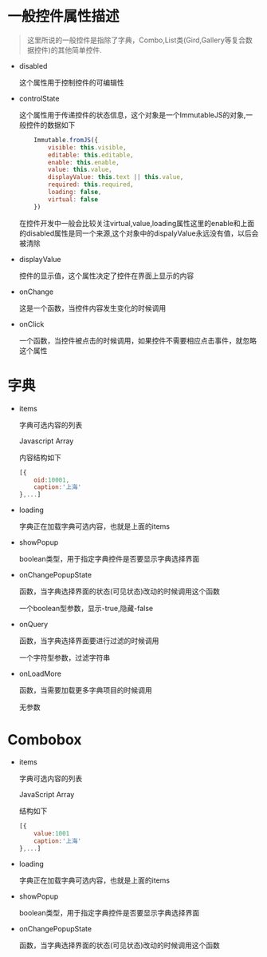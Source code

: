 # 一般控件属性描述
> 这里所说的一般控件是指除了字典，Combo,List类(Gird,Gallery等复合数据控件)的其他简单控件.

*  disabled

    这个属性用于控制控件的可编辑性

* controlState

    这个属性用于传递控件的状态信息，这个对象是一个ImmutableJS的对象,一般控件的数据如下 

    ```javascript
        Immutable.fromJS({
            visible: this.visible,
            editable: this.editable,
            enable: this.enable,
            value: this.value,
            displayValue: this.text || this.value,
            required: this.required,
            loading: false,
            virtual: false
        })

    ```

    在控件开发中一般会比较关注virtual,value,loading属性这里的enable和上面的disabled属性是同一个来源,这个对象中的dispalyValue永远没有值，以后会被清除

* displayValue

    控件的显示值，这个属性决定了控件在界面上显示的内容

* onChange

    这是一个函数，当控件内容发生变化的时候调用

* onClick

    一个函数，当控件被点击的时候调用，如果控件不需要相应点击事件，就忽略这个属性

# 字典

* items

    字典可选内容的列表

    Javascript Array

    内容结构如下 

    ```javascript
    [{
        oid:10001,
        caption:'上海'
    },...]
    ```

* loading

    字典正在加载字典可选内容，也就是上面的items

* showPopup

    boolean类型，用于指定字典控件是否要显示字典选择界面

* onChangePopupState

    函数，当字典选择界面的状态(可见状态)改动的时候调用这个函数

    一个boolean型参数，显示-true,隐藏-false

* onQuery

    函数，当字典选择界面要进行过滤的时候调用

    一个字符型参数，过滤字符串

* onLoadMore

    函数，当需要加载更多字典项目的时候调用

    无参数

# Combobox

* items

    字典可选内容的列表

    JavaScript Array

    结构如下 

    ```javascript
    [{
        value:1001
        caption:'上海'
    },...]
    ```

* loading

    字典正在加载字典可选内容，也就是上面的items

* showPopup

    boolean类型，用于指定字典控件是否要显示字典选择界面

* onChangePopupState

    函数，当字典选择界面的状态(可见状态)改动的时候调用这个函数

 
